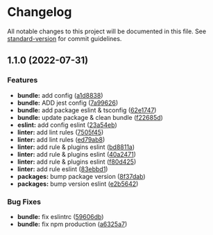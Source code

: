 # Changelog

All notable changes to this project will be documented in this file. See [standard-version](https://github.com/conventional-changelog/standard-version) for commit guidelines.

## 1.1.0 (2022-07-31)


### Features

* **bundle:** add config ([a1d8838](https://github.com///commit/a1d88388a1b90286ca38220a85538b0150eb9fba))
* **bundle:** ADD jest config ([7a99626](https://github.com///commit/7a996265069c6555bf643321d5bd1144edc7f529))
* **bundle:** add package eslint & tsconfig ([62e1747](https://github.com///commit/62e17476dab233c7c4354c69097e6d0d7b4c7b75))
* **bundle:** update package & clean bundle ([f22685d](https://github.com///commit/f22685d41febf5f02d0dad9c0dc6a8d52b3f8bd8))
* **eslint:** add config eslint ([23a54eb](https://github.com///commit/23a54ebfe706689b6e92a09c345e706ce9e4a31b))
* **linter:** add lint rules ([7505f45](https://github.com///commit/7505f45ac22be6b35b0833f812459f0343a31d14))
* **linter:** add lint rules ([ed79ab8](https://github.com///commit/ed79ab865e2ed79148e45ec2a52360238e4cf32d))
* **linter:** add rule & plugins eslint ([bd8811a](https://github.com///commit/bd8811a640a5a2c0e8a85a032e022d61dbff9ca7))
* **linter:** add rule & plugins eslint ([40a2471](https://github.com///commit/40a2471a0b292e51447bcaeeab4293c8d5640381))
* **linter:** add rule & plugins eslint ([f80d425](https://github.com///commit/f80d425ff10f231120e43f52ed1ddbcca370bcd1))
* **linter:** add rule eslint ([83ebbd1](https://github.com///commit/83ebbd1fb71f24015a8afc6e83987c9c1e8a8080))
* **packages:** bump package version ([8f37dab](https://github.com///commit/8f37dab795bd1fc0b222cfb00fcd52146ce78b2c))
* **packages:** bump version eslint ([e2b5642](https://github.com///commit/e2b5642cd045918bf3d084d30ef49ad9eb30df5f))


### Bug Fixes

* **bundle:** fix eslintrc ([59606db](https://github.com///commit/59606db18d3af2f2cdda6451e95344d4aef69258))
* **bundle:** fix npm production ([a6325a7](https://github.com///commit/a6325a78e6c0193f90a002503777cdc873f95bdc))
